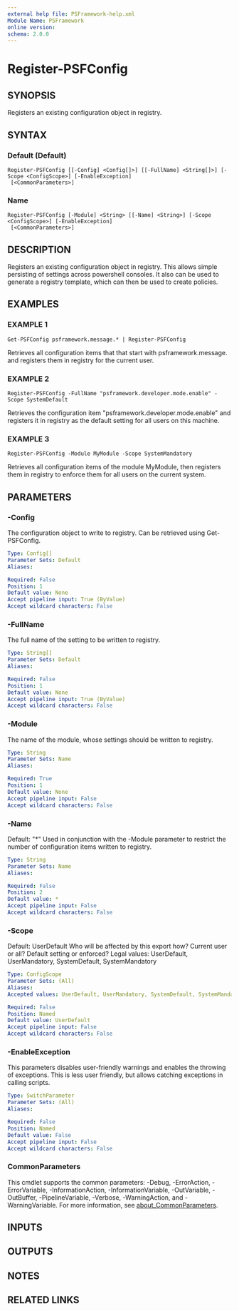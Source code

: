 ```yaml
---
external help file: PSFramework-help.xml
Module Name: PSFramework
online version:
schema: 2.0.0
---
```


# Register-PSFConfig

## SYNOPSIS
Registers an existing configuration object in registry.

## SYNTAX

### Default (Default)
```
Register-PSFConfig [[-Config] <Config[]>] [[-FullName] <String[]>] [-Scope <ConfigScope>] [-EnableException]
 [<CommonParameters>]
```

### Name
```
Register-PSFConfig [-Module] <String> [[-Name] <String>] [-Scope <ConfigScope>] [-EnableException]
 [<CommonParameters>]
```

## DESCRIPTION
Registers an existing configuration object in registry.
This allows simple persisting of settings across powershell consoles.
It also can be used to generate a registry template, which can then be used to create policies.

## EXAMPLES

### EXAMPLE 1
```
Get-PSFConfig psframework.message.* | Register-PSFConfig
```

Retrieves all configuration items that that start with psframework.message.
and registers them in registry for the current user.

### EXAMPLE 2
```
Register-PSFConfig -FullName "psframework.developer.mode.enable" -Scope SystemDefault
```

Retrieves the configuration item "psframework.developer.mode.enable" and registers it in registry as the default setting for all users on this machine.

### EXAMPLE 3
```
Register-PSFConfig -Module MyModule -Scope SystemMandatory
```

Retrieves all configuration items of the module MyModule, then registers them in registry to enforce them for all users on the current system.

## PARAMETERS

### -Config
The configuration object to write to registry.
Can be retrieved using Get-PSFConfig.

```yaml
Type: Config[]
Parameter Sets: Default
Aliases:

Required: False
Position: 1
Default value: None
Accept pipeline input: True (ByValue)
Accept wildcard characters: False
```

### -FullName
The full name of the setting to be written to registry.

```yaml
Type: String[]
Parameter Sets: Default
Aliases:

Required: False
Position: 1
Default value: None
Accept pipeline input: True (ByValue)
Accept wildcard characters: False
```

### -Module
The name of the module, whose settings should be written to registry.

```yaml
Type: String
Parameter Sets: Name
Aliases:

Required: True
Position: 1
Default value: None
Accept pipeline input: False
Accept wildcard characters: False
```

### -Name
Default: "*"
Used in conjunction with the -Module parameter to restrict the number of configuration items written to registry.

```yaml
Type: String
Parameter Sets: Name
Aliases:

Required: False
Position: 2
Default value: *
Accept pipeline input: False
Accept wildcard characters: False
```

### -Scope
Default: UserDefault
Who will be affected by this export how?
Current user or all?
Default setting or enforced?
Legal values: UserDefault, UserMandatory, SystemDefault, SystemMandatory

```yaml
Type: ConfigScope
Parameter Sets: (All)
Aliases:
Accepted values: UserDefault, UserMandatory, SystemDefault, SystemMandatory, FileUserLocal, FileUserShared, FileSystem, Environment, EnvironmentSimple

Required: False
Position: Named
Default value: UserDefault
Accept pipeline input: False
Accept wildcard characters: False
```

### -EnableException
This parameters disables user-friendly warnings and enables the throwing of exceptions.
This is less user friendly, but allows catching exceptions in calling scripts.

```yaml
Type: SwitchParameter
Parameter Sets: (All)
Aliases:

Required: False
Position: Named
Default value: False
Accept pipeline input: False
Accept wildcard characters: False
```

### CommonParameters
This cmdlet supports the common parameters: -Debug, -ErrorAction, -ErrorVariable, -InformationAction, -InformationVariable, -OutVariable, -OutBuffer, -PipelineVariable, -Verbose, -WarningAction, and -WarningVariable. For more information, see [about_CommonParameters](http://go.microsoft.com/fwlink/?LinkID=113216).

## INPUTS

## OUTPUTS

## NOTES

## RELATED LINKS
